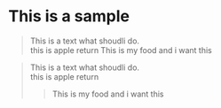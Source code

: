 # This is a sample

> This is a text what shoudli do.<br> this is apple return
> This is my food and i want this

> This is a text what shoudli do.<br> this is apple return
>
> > This is my food and i want this
